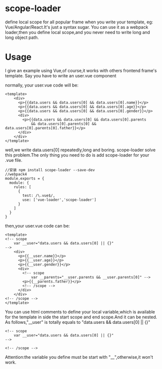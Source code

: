 # scope-loader
define local scope for all popular frame when you write your template,
eg: Vue/Angular/React.It's just a syntax sugar.
You can use it as a webpack loader,then you define local scope,and you never need to write long and 
long object path.


# Usage
I give an example using Vue,of course,it works with others frontend frame's template.
Say you have to write an user.vue component

normally, your user.vue code will be:
```
<template>
	<div>
  	  <p>{{data.users && data.users[0] && data.users[0].name}}</p>
  	  <p>{{data.users && data.users[0] && data.users[0].age}}</p>
  	  <p>{{data.users && data.users[0] && data.users[0].gender}}</p>
  	  <div>
  	  	<p>{{data.users && data.users[0] && data.users[0].parents 
  	  		&& data.users[0].parents[0] && data.users[0].parents[0].father}}</p>
  	  </div>
  	</div>
</template>
```
well,we write data.users[0] repeatedly,long and boring.
scope-loader solve this problem.The only thing you need to do is add scope-loader for your .vue file.
```
//安装 npm install scope-loader --save-dev
//webpack4
module.exports = {
  module: {
    rules: [
      {
        test: /\.vue$/,
        use: ['vue-loader','scope-loader']
      }
    ]
  }
}
```
then,your user.vue code can be:
```
<template>
<!-- scope 
	var __user="data.users && data.users[0] || {}"
-->
	<div>
	  <p>{{__user.name}}</p>
	  <p>{{__user.age}}</p>
	  <p>{{__user.gender}}</p>
	  <div>
	  	<!-- scope 
  			var __parents="__user.parents && __user.parents[0]" -->
  	  	<p>{{__parents.father}}</p>
  	  	<!-- /scope -->
  	  </div>
	</div>
<!-- /scope -->
</template>
```
You can use html comments to define your local variable,which is available for the template in side the start scope and end scope.And it can be nested. As follows,"__user" is totally equals to 
"data.users && data.users[0] || {}"
```
<!-- scope 
	var __user="data.users && data.users[0] || {}"
-->

<!-- /scope -->
```
Attention:the variable you define must be start with "__",otherwise,it won't work.